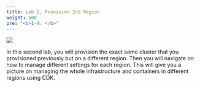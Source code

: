 ```yaml
---
title: Lab 2, Provision 2nd Region
weight: 500
pre: "<b>1-4. </b>"
---
```


![](/images/20-deploy-clusters/intro2.svg)

In this second lab, you will provision the exact same cluster that you provisioned previously but on a different region. Then you will navigate on how to manage different settings for each region. This will give you a picture on managing the whole infrastructure and containers in different regions using CDK.